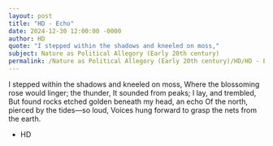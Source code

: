 ```yaml
---
layout: post
title: "HD - Echo"
date: 2024-12-30 12:00:00 -0000
author: HD
quote: "I stepped within the shadows and kneeled on moss,"
subject: Nature as Political Allegory (Early 20th century)
permalink: /Nature as Political Allegory (Early 20th century)/HD/HD - Echo
---
```


I stepped within the shadows and kneeled on moss,
Where the blossoming rose would linger; the thunder,
It sounded from peaks; I lay, and trembled,
But found rocks etched golden beneath my head, an echo
Of the north, pierced by the tides—so loud,
Voices hung forward to grasp the nets from the earth.

- HD
